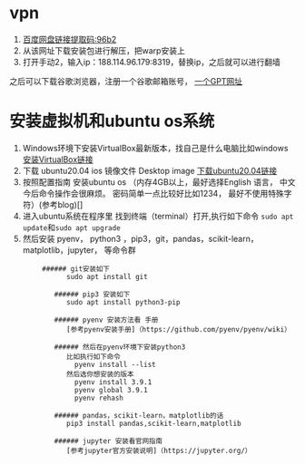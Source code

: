 # vpn
1. [百度网盘链接提取码:96b2](https://wwrx.lanzoum.com/icTU70uuwe5c)
2. 从该网址下载安装包进行解压，把warp安装上
3. 打开手动2，输入ip：188.114.96.179:8319，替换ip，之后就可以进行翻墙

之后可以下载谷歌浏览器，注册一个谷歌邮箱账号，
[一个GPT网址](https://poe.com/ChatGPT)


# 安装虚拟机和ubuntu os系统
1. Windows环境下安装VirtualBox最新版本，找自己是什么电脑比如windows [ 安装VirtualBox链接](https://www.oracle.com/jp/virtualization/technologies/vm/downloads/virtualbox-downloads.html)
2. 下载 ubuntu20.04 ios 镜像文件 Desktop image [下载ubuntu20.04链接](https://releases.ubuntu.com/focal/)
3. 按照配置指南 安装ubuntu os （内存4GB以上，最好选择English 语言， 中文今后命令操作会很麻烦。 密码简单一点比较好比如1234， 最好不使用特殊字符）(参考blog)[]
4. 进入ubuntu系统在程序里 找到终端（terminal）打开,执行如下命令 `sudo apt update`和`sudo apt upgrade`
5. 然后安装 pyenv， python3 ，pip3，git，pandas，scikit-learn，matplotlib，jupyter， 等命令群
```
        ###### git安装如下
              sudo apt install git
       
           ###### pip3 安装如下
              sudo apt install python3-pip
       
           ###### pyenv 安装方法看 手册 
              [参考pyenv安装手册]（https://github.com/pyenv/pyenv/wiki）
       
           ###### 然后在pyenv环境下安装python3
              比如执行如下命令
                pyenv install --list
              然后选你想安装的版本
                pyenv install 3.9.1
                pyenv global 3.9.1
                pyenv rehash
       
           ###### pandas，scikit-learn，matplotlib的话
              pip3 install pandas,scikit-learn,matplotlib
       
           ###### jupyter 安装看官网指南
              [参考jupyter官方安装说明]（https://jupyter.org/）
```



